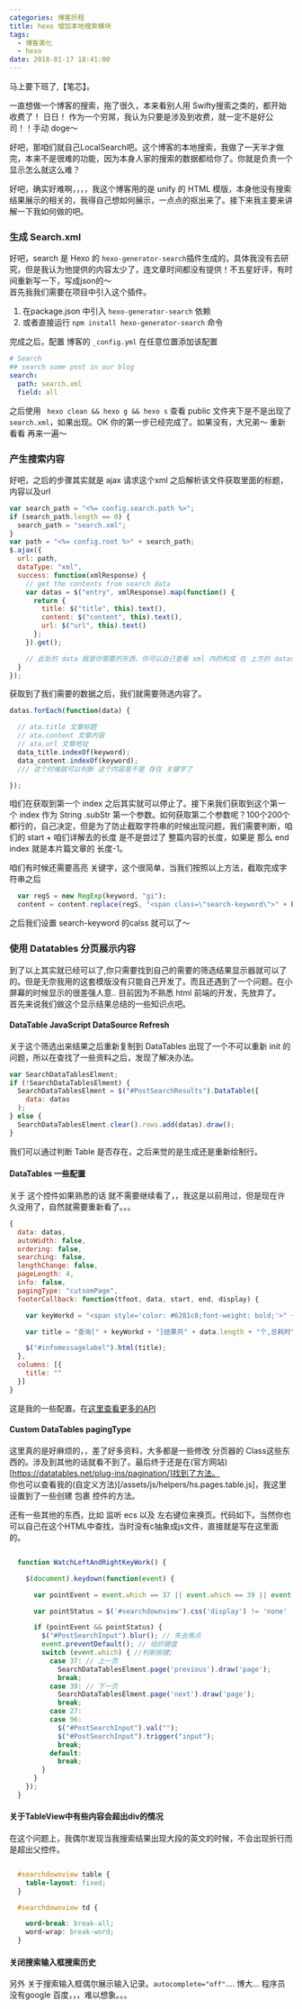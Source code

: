 ```yaml
---
categories: 博客历程
title: hexo 增加本地搜索模块
tags:
  - 博客美化
  - hexo
date: 2018-01-17 18:41:00
---
```


马上要下班了,【笔芯】。

一直想做一个博客的搜索，拖了很久，本来看别人用 Swifty搜索之类的，都开始收费了！  日日！  作为一个穷屌，我认为只要是涉及到收费，就一定不是好公司！！手动 doge～

好吧，那咱们就自己LocalSearch吧。这个博客的本地搜索，我做了一天半才做完，本来不是很难的功能，因为本身人家的搜索的数据都给你了。你就是负责一个显示怎么就这么难？

好吧，确实好难啊，，，，我这个博客用的是 unify 的 HTML 模版，本身他没有搜索结果展示的相关的，我得自己想如何展示，一点点的抠出来了。接下来我主要来讲解一下我如何做的吧。

<!--more-->

### 生成 Search.xml

好吧，search 是 Hexo 的 `hexo-generator-search`插件生成的，具体我没有去研究，但是我认为他提供的内容太少了，连文章时间都没有提供！不五星好评，有时间重新写一下，写成json的～         
首先我我们需要在项目中引入这个插件。

1. 在package.json 中引入 `hexo-generator-search` 依赖
2. 或者直接运行 `npm install hexo-generator-search` 命令

完成之后，配置 博客的 `_config.yml` 在任意位置添加该配置

````yml
# Search
## search some post in our blog
search:
  path: search.xml
  field: all
````

之后使用 ` hexo clean && hexo g && hexo s` 查看 public 文件夹下是不是出现了 `search.xml`，如果出现。OK 你的第一步已经完成了。如果没有，大兄弟～  重新看看 再来一遍～

### 产生搜索内容
好吧，之后的步骤其实就是 ajax 请求这个xml 之后解析该文件获取里面的标题，内容以及url
````js
var search_path = "<%= config.search.path %>";
if (search_path.length == 0) {
  search_path = "search.xml";
}
var path = "<%= config.root %>" + search_path;
$.ajax({
  url: path,
  dataType: "xml",
  success: function(xmlResponse) {
    // get the contents from search data
    var datas = $("entry", xmlResponse).map(function() {
      return {
        title: $("title", this).text(),
        content: $("content", this).text(),
        url: $("url", this).text()
      };
    }).get();

    // 此处的 data 就是你需要的东西，你可以自己查看 xml 内的构成 在 上方的 datas 生成方法哪修改你需要的东西
  }
});
````

获取到了我们需要的数据之后，我们就需要筛选内容了。
````js
datas.forEach(function(data) {

  // ata.title 文章标题
  // ata.content 文章内容
  // ata.url 文章地址
  data_title.indexOf(keyword);
  data_content.indexOf(keyword);
  /// 这个时候就可以判断 这个内容是不是 存在 关键字了

});
````

咱们在获取到第一个 index 之后其实就可以停止了。接下来我们获取到这个第一个 index 作为 String .subStr 第一个参数。如何获取第二个参数呢？100个200个都行的，自己决定，但是为了防止截取字符串的时候出现问题，我们需要判断，咱们的 start + 咱们详解去的长度 是不是尝过了 整篇内容的长度，如果是 那么 end index 就是本片篇文章的 长度-1。

咱们有时候还需要高亮 关键字，这个很简单，当我们按照以上方法，截取完成字符串之后

````js
  var regS = new RegExp(keyword, "gi");
  content = content.replace(regS, "<span class=\"search-keyword\">" + keyword + "</span>");
````
之后我们设置  search-keyword 的calss 就可以了～

### 使用 Datatables 分页展示内容
到了以上其实就已经可以了,你只需要找到自己的需要的筛选结果显示器就可以了的。但是无奈我用的这套模版没有只能自己开发了。而且还遇到了一个问题。在小屏幕的时候显示的很差强人意.. 目前因为不熟悉 html 前端的开发，先放弃了。     
首先来说我们做这个显示结果总结的一些知识点吧。

#### DataTable JavaScript DataSource Refresh

关于这个筛选出来结果之后重新复制到 DataTables 出现了一个不可以重新 init 的问题，所以在查找了一些资料之后，发现了解决办法。

````js
var SearchDataTablesElment;
if (!SearchDataTablesElment) {
  SearchDataTablesElment = $("#PostSearchResults").DataTable({
    data: datas
  );
} else {
  SearchDataTablesElment.clear().rows.add(datas).draw();
}
````
我们可以通过判断 Table 是否存在，之后来觉的是生成还是重新绘制行。

#### DataTables 一些配置
关于 这个控件如果熟悉的话 就不需要继续看了，，我这是以前用过，但是现在许久没用了，自然就需要重新看了。。。
````js
{
  data: datas,
  autoWidth: false,
  ordering: false,
  searching: false,
  lengthChange: false,
  pageLength: 4,
  info: false,
  pagingType: "cutsomPage",
  footerCallback: function(tfoot, data, start, end, display) {

    var keyWorkd = "<span style='color: #6281c8;font-weight: bold;'>" + $("#PostSearchInput").val() + "</span>";

    var title = "查询[" + keyWorkd + "]结果共" + data.length + "个,总耗时" + times / 1000 + "秒";

    $("#infomessagelabel").html(title);
  },
  columns: [{
    title: ""
  }]
}
````
这是我的一些配置。在[这里查看更多的API](https://datatables.net/reference/option/)

#### Custom DataTables pagingType

这里真的是好麻烦的，，差了好多资料，大多都是一些修改 分页器的 Class这些东西的。涉及到其他的话就看不到了。最后终于还是在(官方网站)[https://datatables.net/plug-ins/pagination/]找到了方法。        
你也可以查看我的(自定义方法)[/assets/js/helpers/hs.pages.table.js]，我这里设置到了一些创建 包裹 控件的方法。

还有一些其他的东西，比如 监听 ecs 以及 左右键位来换页。代码如下。当然你也可以自己在这个HTML中查找，当时没有c抽象成js文件，直接就是写在这里面的。
````js

  function WatchLeftAndRightKeyWork() {

    $(document).keydown(function(event) {

      var pointEvent = event.which == 37 || event.which == 39 || event.which == 27 || event.which == 96;

      var pointStatus = $('#searchdownview').css('display') != 'none' || $("#PostSearchInput").is(':focus') || $("#PostSearchInput").val().length > 0;

      if (pointEvent && pointStatus) {
        $("#PostSearchInput").blur(); // 失去焦点
        event.preventDefault(); // 组织键盘
        switch (event.which) { //判断按键;
          case 37: // 上一页
            SearchDataTablesElment.page('previous').draw('page');
            break;
          case 39: // 下一页
            SearchDataTablesElment.page('next').draw('page');
            break;
          case 27:
          case 96:
            $("#PostSearchInput").val("");
            $("#PostSearchInput").trigger("input");
            break;
          default:
            break;
        }
      }
    });
  }
````

#### 关于TableView中有些内容会超出div的情况
在这个问题上，我偶尔发现当我搜索结果出现大段的英文的时候，不会出现折行而是超出父控件。

````css

  #searchdownview table {
    table-layout: fixed;
  }

  #searchdownview td {

    word-break: break-all;
    word-wrap: break-word;
  }
````

#### 关闭搜索输入框搜索历史

另外 关于搜索输入框偶尔展示输入记录。`autocomplete="off"`.... 博大... 程序员 没有google 百度，，，难以想象。。。
